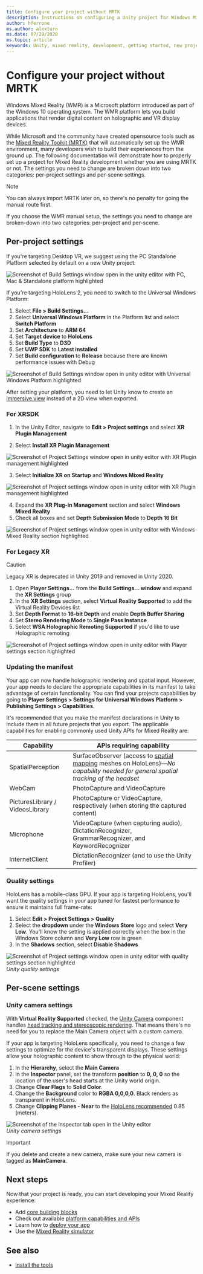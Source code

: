 ```yaml
---
title: Configure your project without MRTK 
description: Instructions on configuring a Unity project for Windows Mixed Reality
author: hferrone
ms.author: alexturn
ms.date: 07/29/2020
ms.topic: article
keywords: Unity, mixed reality, development, getting started, new project, Windows Mixed Reality, UWP, XR, performance
---
```



# Configure your project without MRTK

Windows Mixed Reality (WMR) is a Microsoft platform introduced as part of the Windows 10 operating system. The WMR platform lets you build applications that render digital content on holographic and VR display devices.

While Microsoft and the community have created opensource tools such as the [Mixed Reality Toolkit (MRTK)](https://microsoft.github.io/MixedRealityToolkit-Unity/Documentation/Installation.html) that will automatically set up the WMR environment, many developers wish to build their experiences from the ground up.  The following documentation will demonstrate how to properly set up a project for Mixed Reality development whether you are using MRTK or not.  The settings you need to change are broken down into two categories: per-project settings and per-scene settings.

> [!NOTE]
> You can always import MRTK later on, so there's no penalty for going the manual route first.

If you choose the WMR manual setup, the settings you need to change are broken-down into two categories: per-project and per-scene.

## Per-project settings

If you're targeting Desktop VR, we suggest using the PC Standalone Platform selected by default on a new Unity project:

![Screenshot of Build Settings window open in the unity editor with PC, Mac & Standalone platform highlighted](images/wmr-config-img-3.png)

If you're targeting HoloLens 2, you need to switch to the Universal Windows Platform:

1.	Select **File > Build Settings...**
2.	Select **Universal Windows Platform** in the Platform list and select **Switch Platform**
3.	Set **Architecture** to **ARM 64**
4.	Set **Target device** to **HoloLens**
5.	Set **Build Type** to **D3D**
6.	Set **UWP SDK** to **Latest installed**
7.	Set **Build configuration** to **Release** because there are known performance issues with Debug

![Screenshot of Build Settings window open in unity editor with Universal Windows Platform highlighted](images/wmr-config-img-4.png)

After setting your platform, you need to let Unity know to create an [immersive view](../../design/app-views.md) instead of a 2D view when exported.

### For XRSDK 

1. In the Unity Editor, navigate to **Edit > Project settings** and select **XR Plugin Management**

2. Select **Install XR Plugin Management**

![Screenshot of Project Settings window open in unity editor with XR Plugin management highlighted](images/wmr-config-img-5.png)

3. Select **Initialize XR on Startup** and **Windows Mixed Reality**

![Screenshot of Project settings window open in unity editor with XR Plugin management highlighted](images/wmr-config-img-7.png)

4. Expand the **XR Plug-in Management** section and select **Windows Mixed Reality**
5. Check all boxes and set **Depth Submission Mode** to **Depth 16 Bit**

![Screenshot of Project settings window open in unity editor with Windows Mixed Reality section highlighted](images/wmr-config-img-8.png)

### For Legacy XR 

> [!CAUTION]
> Legacy XR is deprecated in Unity 2019 and removed in Unity 2020.

1. Open **Player Settings...** from the **Build Settings... window** and expand the **XR Settings** group
2. In the **XR Settings** section, select **Virtual Reality Supported** to add the Virtual Reality Devices list
3. Set **Depth Format** to **16-bit Depth** and enable **Depth Buffer Sharing**
4. Set **Stereo Rendering Mode** to **Single Pass Instance**
5. Select **WSA Holographic Remoting Supported** if you'd like to use Holographic remoting 

![Screenshot of Project settings window open in unity editor with Player settings section highlighted](images/wmr-config-img-9.png)

### Updating the manifest

Your app can now handle holographic rendering and spatial input. However, your app needs to declare the appropriate capabilities in its manifest to take advantage of certain functionality. You can find your projects capabilities by going to **Player Settings > Settings for Universal Windows Platform > Publishing Settings > Capabilities**. 

It's recommended that you make the manifest declarations in Unity to include them in all future projects that you export. The applicable capabilities for enabling commonly used Unity APIs for Mixed Reality are:

|  Capability  |  APIs requiring capability | 
|----------|----------|
|  SpatialPerception  |  SurfaceObserver (access to [spatial mapping](../../design/spatial-mapping.md) meshes on HoloLens)&mdash;*No capability needed for general spatial tracking of the headset* | 
|  WebCam  |  PhotoCapture and VideoCapture | 
|  PicturesLibrary / VideosLibrary  |  PhotoCapture or VideoCapture, respectively (when storing the captured content) | 
|  Microphone  |  VideoCapture (when capturing audio), DictationRecognizer, GrammarRecognizer, and KeywordRecognizer | 
|  InternetClient  |  DictationRecognizer (and to use the Unity Profiler) | 

### Quality settings

HoloLens has a mobile-class GPU. If your app is targeting HoloLens, you'll want the quality settings in your app tuned for fastest performance to ensure it maintains full frame-rate:

1. Select **Edit > Project Settings > Quality**
2. Select the **dropdown** under the **Windows Store** logo and select **Very Low**. You'll know the setting is applied correctly when the box in the Windows Store column and **Very Low** row is green
3. In the **Shadows** section, select **Disable Shadows**

![Screenshot of Project settings window open in unity editor with quality settings section highlighted](images/wmr-config-img-10.png)<br>
*Unity quality settings*

## Per-scene settings

### Unity camera settings

With **Virtual Reality Supported** checked, the [Unity Camera](camera-in-unity.md) component handles [head tracking and stereoscopic rendering](../platform-capabilities-and-apis/rendering.md). That means there's no need for you to replace the Main Camera object with a custom camera.

If your app is targeting HoloLens specifically, you need to change a few settings to optimize for the device's transparent displays. These settings allow your holographic content to show through to the physical world:

1. In the **Hierarchy**, select the **Main Camera**
2. In the **Inspector** panel, set the transform **position** to **0, 0, 0** so the location of the user's head starts at the Unity world origin.
3. Change **Clear Flags** to **Solid Color**.
4. Change the **Background** color to **RGBA 0,0,0,0**. Black renders as transparent in HoloLens.
5. Change **Clipping Planes - Near** to the [HoloLens recommended](camera-in-unity.md#clip-planes) 0.85 (meters).

![Screenshot of the inspector tab open in the Unity editor](images/wmr-config-img-11.png)<br>
*Unity camera settings*

> [!IMPORTANT]
> If you delete and create a new camera, make sure your new camera is tagged as **MainCamera**.

## Next steps

Now that your project is ready, you can start developing your Mixed Reality experience:

* Add [core building blocks](unity-development-overview.md#2-core-building-blocks)
* Check out available [platform capabilities and APIs](unity-development-overview.md#3-platform-capabilities-and-apis)
* Learn how to [deploy your app](../platform-capabilities-and-apis/using-visual-studio.md#deploying-an-app-to-your-local-pc---immersive-headset)
* Use the [Mixed Reality simulator](../platform-capabilities-and-apis/using-the-windows-mixed-reality-simulator.md)

## See also
* [Install the tools](../install-the-tools.md)
